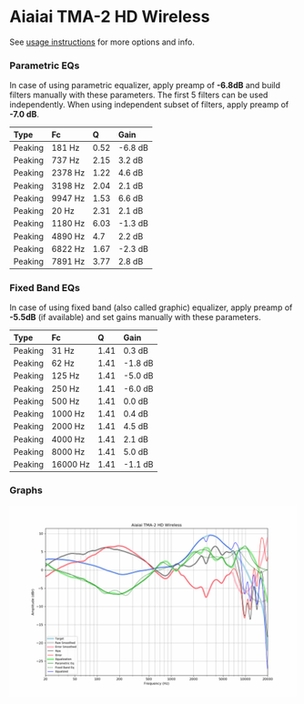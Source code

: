 # Aiaiai TMA-2 HD Wireless
See [usage instructions](https://github.com/jaakkopasanen/AutoEq#usage) for more options and info.

### Parametric EQs
In case of using parametric equalizer, apply preamp of **-6.8dB** and build filters manually
with these parameters. The first 5 filters can be used independently.
When using independent subset of filters, apply preamp of **-7.0 dB**.

| Type    | Fc      |    Q | Gain    |
|:--------|:--------|:-----|:--------|
| Peaking | 181 Hz  | 0.52 | -6.8 dB |
| Peaking | 737 Hz  | 2.15 | 3.2 dB  |
| Peaking | 2378 Hz | 1.22 | 4.6 dB  |
| Peaking | 3198 Hz | 2.04 | 2.1 dB  |
| Peaking | 9947 Hz | 1.53 | 6.6 dB  |
| Peaking | 20 Hz   | 2.31 | 2.1 dB  |
| Peaking | 1180 Hz | 6.03 | -1.3 dB |
| Peaking | 4890 Hz | 4.7  | 2.2 dB  |
| Peaking | 6822 Hz | 1.67 | -2.3 dB |
| Peaking | 7891 Hz | 3.77 | 2.8 dB  |

### Fixed Band EQs
In case of using fixed band (also called graphic) equalizer, apply preamp of **-5.5dB**
(if available) and set gains manually with these parameters.

| Type    | Fc       |    Q | Gain    |
|:--------|:---------|:-----|:--------|
| Peaking | 31 Hz    | 1.41 | 0.3 dB  |
| Peaking | 62 Hz    | 1.41 | -1.8 dB |
| Peaking | 125 Hz   | 1.41 | -5.0 dB |
| Peaking | 250 Hz   | 1.41 | -6.0 dB |
| Peaking | 500 Hz   | 1.41 | 0.0 dB  |
| Peaking | 1000 Hz  | 1.41 | 0.4 dB  |
| Peaking | 2000 Hz  | 1.41 | 4.5 dB  |
| Peaking | 4000 Hz  | 1.41 | 2.1 dB  |
| Peaking | 8000 Hz  | 1.41 | 5.0 dB  |
| Peaking | 16000 Hz | 1.41 | -1.1 dB |

### Graphs
![](./Aiaiai%20TMA-2%20HD%20Wireless.png)